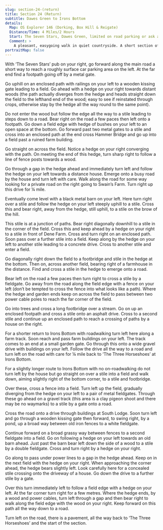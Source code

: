 ```yaml
---
slug: section-24-(return)
title: Section 24 (Return)
subtitle: Dawes Green to Irons Bottom
details:
  Map: OS Explorer 146 (Dorking, Box Hill & Reigate)
  Distance/Time: 4 Miles/2 Hours
  Start: The Seven Stars, Dawes Green, limited on road parking or ask at the pub.
  Comment: >
    A pleasant, easygoing walk in quiet countryside. A short section of roadwalking that needs care, and once again a selection of stiles.
portraitMap: false
---
```

With ‘The Seven Stars’ pub on your right, go forward along the main road a short way to reach a roughly surface car parking area on the left. At the far end find a footpath going off by a metal gate.

Go uphill on an enclosed path with railings on your left to a wooden kissing gate leading to a field. Go ahead with a hedge on your right towards distant woods (the path actually diverges from the hedge and heads straight down the field to the lefthand end of the wood; easy to see if reinstated through crops, otherwise stay by the hedge all the way round to the same point).

Do not enter the wood but follow the edge all the way to a stile leading to steps down to a road. Bear right on the road a few paces then left onto a footpath. Go down a field edge with hedge of bushes on your left to an open space at the bottom. Go forward past two metal gates to a stile and cross into an enclosed path at the end cross Hammer Bridge and go up into a field past a ruined farm building.

Go straight on across the field. Notice a hedge on your right converging with the path. On meeting the end of this hedge, turn sharp right to follow a line of fence posts towards a wood.

Go through a gap in the hedge ahead and immediately turn left and follow the hedge on your left towards a distance house. Emerge onto a busy road by the house and turn left with care. Walk along the road for some way looking for a private road on the right going to Swain’s Farm. Turn right up this drive for ¼ mile.

Eventually come level with a black metal barn on your left. Here turn right over a stile and follow the hedge on your left steeply uphill to a stile. Cross this and bear right, away from the hedge, still uphill, to a stile on the brow of the hill.

This stile is at a junction of paths. Bear right diagonally downhill to a stile in the corner of the field. Cross this and keep ahead by a hedge on your right to a stile in front of Dene Farm. Cross and turn right on an enclosed path. Soon pass over a further stile into a field. Keep along by the hedge on your left to another stile leading to a concrete drive. Cross to another stile and enter a field.

Go diagonally right down the field to a footbridge and stile in the hedge at the bottom. Then on, across another field, bearing right of a farmhouse in the distance. Find and cross a stile in the hedge to emerge onto a road.

Bear left on the road a few paces then turn right to cross a stile by a fieldgate. Go away from the road along the field edge with a fence on your left (don’t be tempted to cross the fence into what looks like a path). Where the hedge and garden ends keep on across the field to pass between two power cable poles to reach the far corner of the field.

Go into trees and cross a long footbridge over a stream. Go on up an enclosed footpath and cross a stile onto an asphalt drive. Cross to a second stile and continue up an enclosed path to reach a crossing of paths by a house on the right.

For a shorter return to Irons Bottom with roadwalking turn left here along a farm track. Soon reach and pass farm buildings on your left. The track comes to an end at a small garden gate. Go through this onto a wide gravel drive with buildings on your left. Follow the drive all the way to a road and turn left on the road with care for ¼ mile back to ‘The Three Horseshoes’ at Irons Bottom.

For a slightly longer route to Irons Bottom with no on-roadwalking do not turn left by the house but go straight on over a stile into a field and walk down, aiming slightly right of the bottom corner, to a stile and footbridge.

Over these, cross a fence into a field. Turn left up the field, gradually diverging from the hedge on your left to a pair of metal fieldgates. Through these go ahead on a gravel track (this area is a clay pigeon shoot and there may be no waymarks) to a stile by a gate onto a road.

Cross the road onto a drive through buildings at South Lodge. Soon turn left and go through a wooden kissing gate then forward, to swing right, by a pond, up a broad way between old iron fences to a white fieldgate.

Continue forward on a broad grassy way between fences to a second fieldgate into a field. Go on following a hedge on your left towards an old barn ahead. Just past the barn bear left down the side of a wood to a stile by a double fieldgate. Cross and turn right by a hedge on your right.

Go along to pass under power lines to a gap in the hedge ahead. Keep on in the next field with the hedge on your right. When approaching the corner ahead, the hedge bears slightly left. Look carefully here for a concealed stile crossing onto the driveway of a house. Go down the drive to a further stile by a gate.

Over this turn immediately left to follow a field edge with a hedge on your left. At the far corner turn right for a few metres. Where the hedge ends, by a wood and power cables, turn left through a gap and then bear right to walk along the field edge with the wood on your right. Keep forward on this path all the way down to a road.

Turn left on the road, there is a pavement, all the way back to ‘The Three Horseshoes’ and the start of the section.


